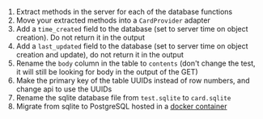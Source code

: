 1. Extract methods in the server for each of the database functions
2. Move your extracted methods into a `CardProvider` adapter
3. Add a `time_created` field to the database (set to server time on object creation). Do not return it in the output
4. Add a `last_updated` field to the database (set to server time on object creation and update), do not return it in the output
5. Rename the `body` column in the table to `contents` (don't change the test, it will still be looking for body in the output of the GET)
6. Make the primary key of the table UUIDs instead of row numbers, and change api to use the UUIDs
7. Rename the sqlite database file from `test.sqlite` to `card.sqlite`
8. Migrate from sqlite to PostgreSQL hosted in a [docker container](https://hub.docker.com/_/postgres)